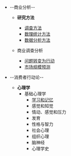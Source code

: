 <!-- docs/_sidebar.md -->

<!-- <h2>🎵 黎瑞恩-多情</h2>
<audio controls>
   <source src="/_media/黎瑞恩-多情.mp3" type="audio/mpeg">
  您的浏览器不支持音频元素。
</audio> -->

- --商业分析--
    - __研究方法__
        - [调查方法](/商业分析/1、调查方法.md)
        - [数理统计方法](/商业分析/2、数理统计方法.md)
        - [数据分析方法](/商业分析/3、数据分析方法.md)
    
    - 商业调查分析
        - [问题转变为行动](/商业分析/a、问题转变为行动.md)
        - [市场规模预测](/商业分析/b、市场规模预测.md)
    
- --消费者行动论--

    <!-- - __商学__
        - マーケティング基本
        - 消费者行动论
        - 価格戦略
        - 製品戦略
        - チャネル戦略
        - プロモーション戦略
        - ブランド戦略
        - リレーションシップ・マーケティング
        - 企業社会責任 -->

    - __心理学__
        - 基础心理学
            - [学习和记忆](/心理学/学习和记忆.md)
            - 感觉和知觉
            - 情动、感觉和压力
            - 发育
            - 性格与智力
            - 社会心理
            - 组织心理
            - 脑神经
            - 心理学史

    
